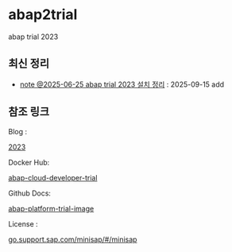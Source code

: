 # abap2trial

abap trial 2023

## 최신 정리

- [note @2025-06-25 abap trial 2023 설치 정리](/Docker/2025-06-25-abap-trial-2023.md) : 2025-09-15 add


## 참조 링크

Blog :

[2023](https://community.sap.com/t5/technology-blog-posts-by-sap/abap-cloud-developer-trial-2023-available-now/ba-p/14057183)


Docker Hub:

[abap-cloud-developer-trial](https://hub.docker.com/r/sapse/abap-cloud-developer-trial)


Github Docs: 

[abap-platform-trial-image](https://github.com/SAP-docs/abap-platform-trial-image)


License : 

[go.support.sap.com/minisap/#/minisap](https://go.support.sap.com/minisap/#/minisap)


